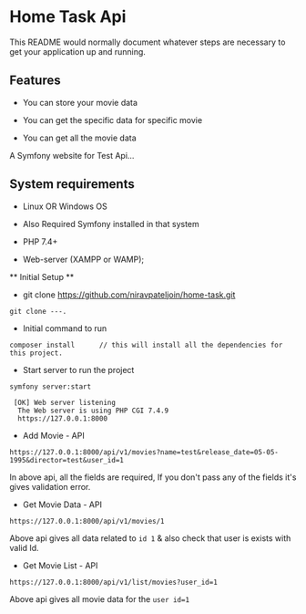 # Home Task Api #

This README would normally document whatever steps are necessary to get your application up and running.

## Features

* You can store your movie data

* You can get the specific data for specific movie

* You can get all the movie data

A Symfony website for Test Api...

## System requirements

* Linux OR Windows OS

* Also Required Symfony installed in that system

* PHP 7.4+

* Web-server (XAMPP or WAMP);

** Initial Setup **

* git clone https://github.com/niravpateljoin/home-task.git

```
git clone ---.
```

* Initial command to run

```
composer install      // this will install all the dependencies for this project.
```

* Start server to run the project

```
symfony server:start
```
     [OK] Web server listening
      The Web server is using PHP CGI 7.4.9
      https://127.0.0.1:8000

* Add Movie - API

```
https://127.0.0.1:8000/api/v1/movies?name=test&release_date=05-05-1995&director=test&user_id=1
```

In above api, all the fields are required, If you don't pass any of the fields it's gives validation error.

* Get Movie Data - API

```
https://127.0.0.1:8000/api/v1/movies/1
```

Above api gives all data related to `id 1` & also check that user is exists with valid Id.

* Get Movie List - API

```
https://127.0.0.1:8000/api/v1/list/movies?user_id=1
```

Above api gives all movie data for the `user id=1`